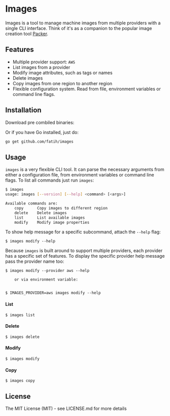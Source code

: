 # Images

Images is a tool to manage machine images from multiple providers with a single
CLI interface. Think of it's as a companion to the popular image creation tool
[Packer](https://packer.io/).

## Features

- Multiple provider support: `AWS`
- List images from a provider
- Modify image attributes, such as tags or names
- Delete images
- Copy images from one region to another region
- Flexible configuration system. Read from file, environment variables or command line flags.

## Installation

Download pre combiled binaries:


Or if you have Go installed, just do:

```bash
go get github.com/fatih/images
```

## Usage

`images` is a very flexible CLI tool. It can parse the necessary arguments from
either a configuration file, from environment variables or command line flags.
To list all commands just run `images`:

```bash
$ images
usage: images [--version] [--help] <command> [<args>]

Available commands are:
    copy      Copy images to different region
    delete    Delete images
    list      List available images
    modify    Modify image properties
```

To show help message for a specific subcommand, attach the `--help` flag:

```
$ images modify --help
```

Because `images` is built around to support multiple providers, each provider
has a specific set of features. To display the specific provider help message
pass the provider name too:

```
$ images modify --provider aws --help

	or via environment variable:


$ IMAGES_PROVIDER=aws images modify --help
```

#### List

```
$ images list
```

#### Delete
```
$ images delete
```

#### Modify
```
$ images modify
```

#### Copy
```
$ images copy
```

## License

The MIT License (MIT) - see LICENSE.md for more details

